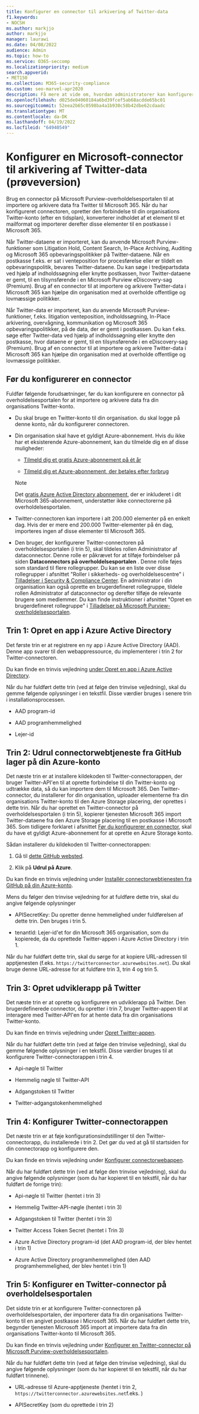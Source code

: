 ```yaml
---
title: Konfigurer en connector til arkivering af Twitter-data
f1.keywords:
- NOCSH
ms.author: markjjo
author: markjjo
manager: laurawi
ms.date: 04/08/2022
audience: Admin
ms.topic: how-to
ms.service: O365-seccomp
ms.localizationpriority: medium
search.appverid:
- MET150
ms.collection: M365-security-compliance
ms.custom: seo-marvel-apr2020
description: Få mere at vide om, hvordan administratorer kan konfigurere og bruge en oprindelig connector til at importere Twitter-data til Microsoft 365.
ms.openlocfilehash: d025de04060184a6bd39fcef5ab68acdde65bc01
ms.sourcegitcommit: 52eea2b65c0598ba4a1b930c58b42dbe62cdaadc
ms.translationtype: MT
ms.contentlocale: da-DK
ms.lasthandoff: 04/19/2022
ms.locfileid: "64940549"
---
```

# <a name="set-up-a-microsoft-connector-to-archive-twitter-data-preview"></a>Konfigurer en Microsoft-connector til arkivering af Twitter-data (prøveversion)

Brug en connector på Microsoft Purview-overholdelsesportalen til at importere og arkivere data fra Twitter til Microsoft 365. Når du har konfigureret connectoren, opretter den forbindelse til din organisations Twitter-konto (efter en tidsplan), konverterer indholdet af et element til et mailformat og importerer derefter disse elementer til en postkasse i Microsoft 365.

Når Twitter-dataene er importeret, kan du anvende Microsoft Purview-funktioner som Litigation Hold, Content Search, In-Place Archiving, Auditing og Microsoft 365 opbevaringspolitikker på Twitter-dataene. Når en postkasse f.eks. er sat i venteposition for procesførelse eller er tildelt en opbevaringspolitik, bevares Twitter-dataene. Du kan søge i tredjepartsdata ved hjælp af indholdssøgning eller knytte postkassen, hvor Twitter-dataene er gemt, til en tilsynsførende i en Microsoft Purview eDiscovery-sag (Premium). Brug af en connector til at importere og arkivere Twitter-data i Microsoft 365 kan hjælpe din organisation med at overholde offentlige og lovmæssige politikker.

Når Twitter-data er importeret, kan du anvende Microsoft Purview-funktioner, f.eks. litigation venteposition, indholdssøgning, In-Place arkivering, overvågning, kommunikation og Microsoft 365 opbevaringspolitikker, på de data, der er gemt i postkassen. Du kan f.eks. søge efter Twitter-data ved hjælp af indholdssøgning eller knytte den postkasse, hvor dataene er gemt, til en tilsynsførende i en eDiscovery-sag (Premium). Brug af en connector til at importere og arkivere Twitter-data i Microsoft 365 kan hjælpe din organisation med at overholde offentlige og lovmæssige politikker.

## <a name="before-you-set-up-a-connector"></a>Før du konfigurerer en connector

Fuldfør følgende forudsætninger, før du kan konfigurere en connector på overholdelsesportalen for at importere og arkivere data fra din organisations Twitter-konto.

- Du skal bruge en Twitter-konto til din organisation. du skal logge på denne konto, når du konfigurerer connectoren.

- Din organisation skal have et gyldigt Azure-abonnement. Hvis du ikke har et eksisterende Azure-abonnement, kan du tilmelde dig en af disse muligheder:

    - [Tilmeld dig et gratis Azure-abonnement på ét år](https://azure.microsoft.com/free) 

    - [Tilmeld dig et Azure-abonnement, der betales efter forbrug](https://azure.microsoft.com/pricing/purchase-options/pay-as-you-go/)

    > [!NOTE]
    > Det [gratis Azure Active Directory abonnement](use-your-free-azure-ad-subscription-in-office-365.md), der er inkluderet i dit Microsoft 365-abonnement, understøtter ikke connectorerne på overholdelsesportalen.

- Twitter-connectoren kan importere i alt 200.000 elementer på en enkelt dag. Hvis der er mere end 200.000 Twitter-elementer på én dag, importeres ingen af disse elementer til Microsoft 365.

- Den bruger, der konfigurerer Twitter-connectoren på overholdelsesportalen (i trin 5), skal tildeles rollen Administrator af dataconnector. Denne rolle er påkrævet for at tilføje forbindelser på siden **Dataconnectors på overholdelsesportalen** . Denne rolle føjes som standard til flere rollegrupper. Du kan se en liste over disse rollegrupper i afsnittet "Roller i sikkerheds- og overholdelsescentre" i [Tilladelser i Security & Compliance Center](../security/office-365-security/permissions-in-the-security-and-compliance-center.md#roles-in-the-security--compliance-center). En administrator i din organisation kan også oprette en brugerdefineret rollegruppe, tildele rollen Administrator af dataconnector og derefter tilføje de relevante brugere som medlemmer. Du kan finde instruktioner i afsnittet "Opret en brugerdefineret rollegruppe" i [Tilladelser på Microsoft Purview-overholdelsesportalen](microsoft-365-compliance-center-permissions.md#create-a-custom-role-group).

## <a name="step-1-create-an-app-in-azure-active-directory"></a>Trin 1: Opret en app i Azure Active Directory

Det første trin er at registrere en ny app i Azure Active Directory (AAD). Denne app svarer til den webappressource, du implementerer i trin 2 for Twitter-connectoren.

Du kan finde en trinvis vejledning [under Opret en app i Azure Active Directory](deploy-twitter-connector.md#step-1-create-an-app-in-azure-active-directory).

Når du har fuldført dette trin (ved at følge den trinvise vejledning), skal du gemme følgende oplysninger i en tekstfil. Disse værdier bruges i senere trin i installationsprocessen.

- AAD program-id

- AAD programhemmelighed

- Lejer-id

## <a name="step-2-deploy-connector-web-service-from-github-repository-to-your-azure-account"></a>Trin 2: Udrul connectorwebtjeneste fra GitHub lager på din Azure-konto

Det næste trin er at installere kildekoden til Twitter-connectorappen, der bruger Twitter-API'en til at oprette forbindelse til din Twitter-konto og udtrække data, så du kan importere dem til Microsoft 365. Den Twitter-connector, du installerer for din organisation, uploader elementerne fra din organisations Twitter-konto til den Azure Storage placering, der oprettes i dette trin. Når du har oprettet en Twitter-connector på overholdelsesportalen (i trin 5), kopierer tjenesten Microsoft 365 import Twitter-dataene fra den Azure Storage placering til en postkasse i Microsoft 365. Som tidligere forklaret i afsnittet [Før du konfigurerer en connector](#before-you-set-up-a-connector), skal du have et gyldigt Azure-abonnement for at oprette en Azure Storage konto.

Sådan installerer du kildekoden til Twitter-connectorappen:

1. Gå til [dette GitHub websted](https://github.com/microsoft/m365-sample-twitter-connector-csharp-aspnet).

2. Klik på **Udrul på Azure**.

Du kan finde en trinvis vejledning under [Installér connectorwebtjenesten fra GitHub på din Azure-konto](deploy-twitter-connector.md#step-2-deploy-the-connector-web-service-from-github-to-your-azure-account).

Mens du følger den trinvise vejledning for at fuldføre dette trin, skal du angive følgende oplysninger

- APISecretKey: Du opretter denne hemmelighed under fuldførelsen af dette trin. Den bruges i trin 5.

- tenantId: Lejer-id'et for din Microsoft 365 organisation, som du kopierede, da du oprettede Twitter-appen i Azure Active Directory i trin 1.

Når du har fuldført dette trin, skal du sørge for at kopiere URL-adressen til apptjenesten (f.eks. `https://twitterconnector.azurewebsites.net`). Du skal bruge denne URL-adresse for at fuldføre trin 3, trin 4 og trin 5.

## <a name="step-3-create-developer-app-on-twitter"></a>Trin 3: Opret udviklerapp på Twitter

Det næste trin er at oprette og konfigurere en udviklerapp på Twitter. Den brugerdefinerede connector, du opretter i trin 7, bruger Twitter-appen til at interagere med Twitter-API'en for at hente data fra din organisations Twitter-konto.

Du kan finde en trinvis vejledning under [Opret Twitter-appen](deploy-twitter-connector.md#step-3-create-the-twitter-app).

Når du har fuldført dette trin (ved at følge den trinvise vejledning), skal du gemme følgende oplysninger i en tekstfil. Disse værdier bruges til at konfigurere Twitter-connectorappen i trin 4.

- Api-nøgle til Twitter

- Hemmelig nøgle til Twitter-API

- Adgangstoken til Twitter

- Twitter-adgangstokenhemmelighed

## <a name="step-4-configure-the-twitter-connector-app"></a>Trin 4: Konfigurer Twitter-connectorappen

Det næste trin er at føje konfigurationsindstillinger til den Twitter-connectorapp, du installerede i trin 2. Det gør du ved at gå til startsiden for din connectorapp og konfigurere den.

Du kan finde en trinvis vejledning under [Konfigurer connectorwebappen](deploy-twitter-connector.md#step-4-configure-the-connector-web-app).

Når du har fuldført dette trin (ved at følge den trinvise vejledning), skal du angive følgende oplysninger (som du har kopieret til en tekstfil, når du har fuldført de forrige trin):

- Api-nøgle til Twitter (hentet i trin 3)

- Hemmelig Twitter-API-nøgle (hentet i trin 3)

- Adgangstoken til Twitter (hentet i trin 3)

- Twitter Access Token Secret (hentet i Trin 3)

- Azure Active Directory program-id (det AAD program-id, der blev hentet i trin 1)

- Azure Active Directory programhemmelighed (den AAD programhemmelighed, der blev hentet i trin 1)

## <a name="step-5-set-up-a-twitter-connector-in-the-compliance-portal"></a>Trin 5: Konfigurer en Twitter-connector på overholdelsesportalen

Det sidste trin er at konfigurere Twitter-connectoren på overholdelsesportalen, der importerer data fra din organisations Twitter-konto til en angivet postkasse i Microsoft 365. Når du har fuldført dette trin, begynder tjenesten Microsoft 365 import at importere data fra din organisations Twitter-konto til Microsoft 365.

Du kan finde en trinvis vejledning under [Konfigurer en Twitter-connector på Microsoft Purview-overholdelsesportalen](deploy-twitter-connector.md#step-5-set-up-a-twitter-connector-in-the-compliance-portal).

Når du har fuldført dette trin (ved at følge den trinvise vejledning), skal du angive følgende oplysninger (som du har kopieret til en tekstfil, når du har fuldført trinnene).

- URL-adresse til Azure-apptjeneste (hentet i trin 2, `https://twitterconnector.azurewebsites.net`f.eks. )

- APISecretKey (som du oprettede i trin 2)